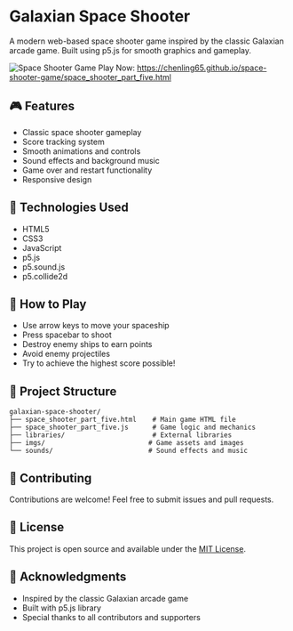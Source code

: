 # Galaxian Space Shooter

A modern web-based space shooter game inspired by the classic Galaxian arcade game. Built using p5.js for smooth graphics and gameplay.

![Space Shooter Game](imgs/space-shooter-screenshot.png)
Play Now: https://chenling65.github.io/space-shooter-game/space_shooter_part_five.html

## 🎮 Features

- Classic space shooter gameplay
- Score tracking system
- Smooth animations and controls
- Sound effects and background music
- Game over and restart functionality
- Responsive design

## 🚀 Technologies Used

- HTML5
- CSS3
- JavaScript
- p5.js
- p5.sound.js
- p5.collide2d

## 🎯 How to Play

- Use arrow keys to move your spaceship
- Press spacebar to shoot
- Destroy enemy ships to earn points
- Avoid enemy projectiles
- Try to achieve the highest score possible!

## 📁 Project Structure

```
galaxian-space-shooter/
├── space_shooter_part_five.html    # Main game HTML file
├── space_shooter_part_five.js      # Game logic and mechanics
├── libraries/                      # External libraries
├── imgs/                          # Game assets and images
└── sounds/                        # Sound effects and music
```

## 🤝 Contributing

Contributions are welcome! Feel free to submit issues and pull requests.

## 📝 License

This project is open source and available under the [MIT License](LICENSE).

## 👏 Acknowledgments

- Inspired by the classic Galaxian arcade game
- Built with p5.js library
- Special thanks to all contributors and supporters
